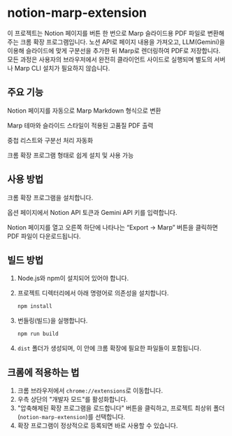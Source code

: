 # notion-marp-extension

이 프로젝트는 Notion 페이지를 버튼 한 번으로 Marp 슬라이드용 PDF 파일로 변환해주는 크롬 확장 프로그램입니다.
노션 API로 페이지 내용을 가져오고, LLM(Gemini)을 이용해 슬라이드에 맞게 구분선을 추가한 뒤 Marp로 렌더링하여 PDF로 저장합니다.
모든 과정은 사용자의 브라우저에서 완전히 클라이언트 사이드로 실행되며 별도의 서버나 Marp CLI 설치가 필요하지 않습니다.

## 주요 기능

Notion 페이지를 자동으로 Marp Markdown 형식으로 변환

Marp 테마와 슬라이드 스타일이 적용된 고품질 PDF 출력

중첩 리스트와 구분선 처리 자동화

크롬 확장 프로그램 형태로 쉽게 설치 및 사용 가능

## 사용 방법

크롬 확장 프로그램을 설치합니다.

옵션 페이지에서 Notion API 토큰과 Gemini API 키를 입력합니다.

Notion 페이지를 열고 오른쪽 하단에 나타나는 “Export → Marp” 버튼을 클릭하면 PDF 파일이 다운로드됩니다.

## 빌드 방법

1. Node.js와 npm이 설치되어 있어야 합니다.
2. 프로젝트 디렉터리에서 아래 명령어로 의존성을 설치합니다.

   ```sh
   npm install
   ```

3. 번들링(빌드)을 실행합니다.

   ```sh
   npm run build
   ```

4. `dist` 폴더가 생성되며, 이 안에 크롬 확장에 필요한 파일들이 포함됩니다.

## 크롬에 적용하는 법

1. 크롬 브라우저에서 `chrome://extensions`로 이동합니다.
2. 우측 상단의 "개발자 모드"를 활성화합니다.
3. "압축해제된 확장 프로그램을 로드합니다" 버튼을 클릭하고, 프로젝트 최상위 폴더(`notion-marp-extension`)를 선택합니다.
4. 확장 프로그램이 정상적으로 등록되면 바로 사용할 수 있습니다.
